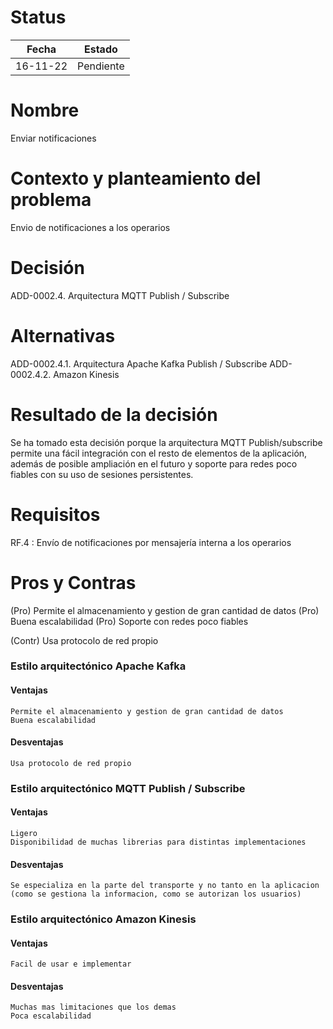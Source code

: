 # Status

| Fecha | Estado |
| --- | --- |
| 16-11-22 | Pendiente |

# Nombre

Enviar notificaciones

# Contexto y planteamiento del problema

Envio de notificaciones a los operarios

# Decisión

ADD-0002.4. Arquitectura MQTT Publish / Subscribe

# Alternativas

ADD-0002.4.1. Arquitectura Apache Kafka Publish / Subscribe
ADD-0002.4.2. Amazon Kinesis

# Resultado de la decisión

Se ha tomado esta decisión porque la arquitectura MQTT Publish/subscribe permite una fácil integración con el resto de elementos de la aplicación, además de posible ampliación en el futuro y soporte para redes poco fiables con su uso de sesiones persistentes.

# Requisitos

RF.4 : Envío de notificaciones por mensajería interna a los operarios

# Pros y Contras

(Pro) Permite el almacenamiento y gestion de gran cantidad de datos
(Pro) Buena escalabilidad
(Pro) Soporte con redes poco fiables

(Contr) Usa protocolo de red propio

### Estilo arquitectónico Apache Kafka

#### Ventajas

    Permite el almacenamiento y gestion de gran cantidad de datos
    Buena escalabilidad

#### Desventajas

    Usa protocolo de red propio

### Estilo arquitectónico MQTT Publish / Subscribe

#### Ventajas

    Ligero
    Disponibilidad de muchas librerias para distintas implementaciones

#### Desventajas

    Se especializa en la parte del transporte y no tanto en la aplicacion (como se gestiona la informacion, como se autorizan los usuarios)

### Estilo arquitectónico Amazon Kinesis

#### Ventajas

    Facil de usar e implementar

#### Desventajas

    Muchas mas limitaciones que los demas
    Poca escalabilidad
